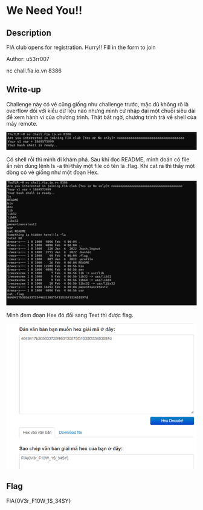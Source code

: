 # We Need You!!
## Description
FIA club opens for registration. Hurry!! Fill in the form to join

Author: u53rr007

nc chall.fia.io.vn 8386

## Write-up
Challenge này có vẻ cũng giống như challenge trước, mặc dù không rõ là overflow đối với kiểu dữ liệu nào nhưng mình cứ nhập đại một chuỗi siêu dài để xem hành vi của chương trình.
Thật bất ngờ, chương trình trả về shell của máy remote.

![1](https://github.com/tlmt009147/2025-Tech-Test/blob/7cd985859619ebfb4457154b6bbd3d425616dafa/Pwn/We%20Need%20You!!/assets/1.png)

Có shell rồi thì mình đi khám phá. Sau khi đọc README, mình đoán có file ẩn nên dùng lệnh ls -a thì·thấy một file có tên là .flag. Khi cat ra thì thấy một dòng có vẻ
giống như một đoạn Hex. 

![2](https://github.com/tlmt009147/2025-Tech-Test/blob/7cd985859619ebfb4457154b6bbd3d425616dafa/Pwn/We%20Need%20You!!/assets/2.png)

Mình đem đoạn Hex đó đổi sang Text thì được flag.

![3](https://github.com/tlmt009147/2025-Tech-Test/blob/7cd985859619ebfb4457154b6bbd3d425616dafa/Pwn/We%20Need%20You!!/assets/3.png)

## Flag
FIA{0V3r_F10W_1S_34SY}
